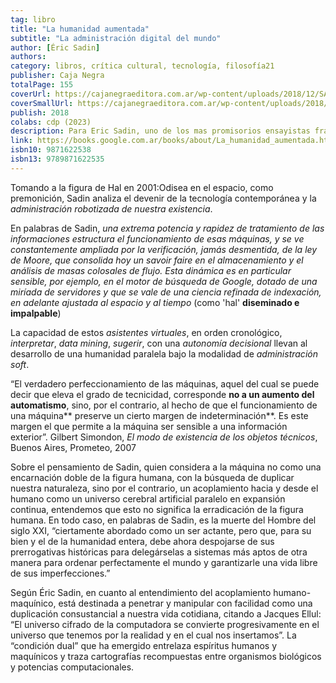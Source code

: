 ```yaml
---
tag: libro
title: "La humanidad aumentada"
subtitle: "La administración digital del mundo"
author: [Éric Sadin]
authors: 
category: libros, crítica cultural, tecnología, filosofía21
publisher: Caja Negra
totalPage: 155
coverUrl: https://cajanegraeditora.com.ar/wp-content/uploads/2018/12/SADIN_alta-1.jpg
coverSmallUrl: https://cajanegraeditora.com.ar/wp-content/uploads/2018/12/SADIN_alta-1.jpg
publish: 2018
colabs: cdp (2023)
description: Para Eric Sadin, uno de los mas promisorios ensayistas franceses de la actualidad, la computadora super potente que en la pelicula 2001 Odisea del Espacio_controlaba la nave Discovery One ya no es una figura quimerica. El presente libro postula que la emergencia de una suerte de humanidad paralela, capaz de procesar y administrar de manera infinitamente mas eficaz esa informacion, profundiza la agonia del antropocentrismo moderno para dar lugar a una gubernamentabilidad algoritmica_que pone en riesgo nuestra soberania. Y que lo hace no como una fuerza que coacciona, sino bajo la forma de una administracion soft, indolora y casi imperceptible, a la cual le concedemos el poder de guiar el curso de nuestra cotidianeidad limitando el ejercicio de nuestra facultad de juicio en el aqui y ahora.
link: https://books.google.com.ar/books/about/La_humanidad_aumentada.html?id=-pLHtAEACAAJ&redir_esc=y
isbn10: 9871622538
isbn13: 9789871622535
---
```


Tomando a la figura de Hal en 2001:Odisea en el espacio, como premonición, Sadin analiza el devenir de la tecnología contemporánea y la *administración robotizada de nuestra existencia*.

En palabras de Sadin, *una extrema potencia y rapidez de tratamiento de las informaciones estructura el funcionamiento de esas máquinas, y se ve constantemente ampliada por la verificación, jamás desmentida, de la ley de Moore, que consolida hoy un savoir faire en el almacenamiento y el análisis de masas colosales de flujo. Esta dinámica es en particular sensible, por ejemplo, en el motor de búsqueda de Google, dotado de una miríada de servidores y que se vale de una ciencia refinada de indexación, en adelante ajustada al espacio y al tiempo* (como 'hal' **diseminado e impalpable**)

La capacidad de estos *asistentes virtuales*, en orden cronológico, *interpretar*, *data mining*, *sugerir*, con una *autonomía decisional* llevan al desarrollo de una humanidad paralela bajo la modalidad de *administración soft*.

“El verdadero perfeccionamiento de las máquinas, aquel del cual se puede decir que eleva el grado de tecnicidad, corresponde **no a un aumento del automatismo**, sino, por el contrario, al hecho de que el funcionamiento de una máquina** preserve un cierto margen de indeterminación**. Es este margen el que permite a la máquina ser sensible a una información exterior”. Gilbert Simondon, *El modo de existencia de los objetos técnicos*, Buenos Aires, Prometeo, 2007

Sobre el pensamiento de Sadin, quien considera a la máquina no como una encarnación doble de la figura humana, con la búsqueda de duplicar nuestra naturaleza, sino por el contrario, un acoplamiento hacia y desde el humano como un universo cerebral artificial paralelo en expansión continua, entendemos que esto no significa la erradicación de la figura humana. En todo caso, en palabras de Sadin, es la muerte del Hombre del siglo XXI, “ciertamente abordado como un ser actante, pero que, para su bien y el de la humanidad entera, debe ahora despojarse de sus prerrogativas históricas para delegárselas a sistemas más aptos de otra manera para ordenar perfectamente el mundo y garantizarle una vida libre de sus imperfecciones.”

Según Éric Sadin, en cuanto al entendimiento del acoplamiento humano-maquínico, está destinada a penetrar y manipular con facilidad como una duplicación consustancial a nuestra vida cotidiana, citando a Jacques Ellul: “El universo cifrado de la computadora se convierte progresivamente en el universo que tenemos por la realidad y en el cual nos insertamos”. ​La “condición dual” que ha emergido entrelaza espíritus humanos y maquínicos y traza cartografías recompuestas entre organismos biológicos y potencias computacionales.

